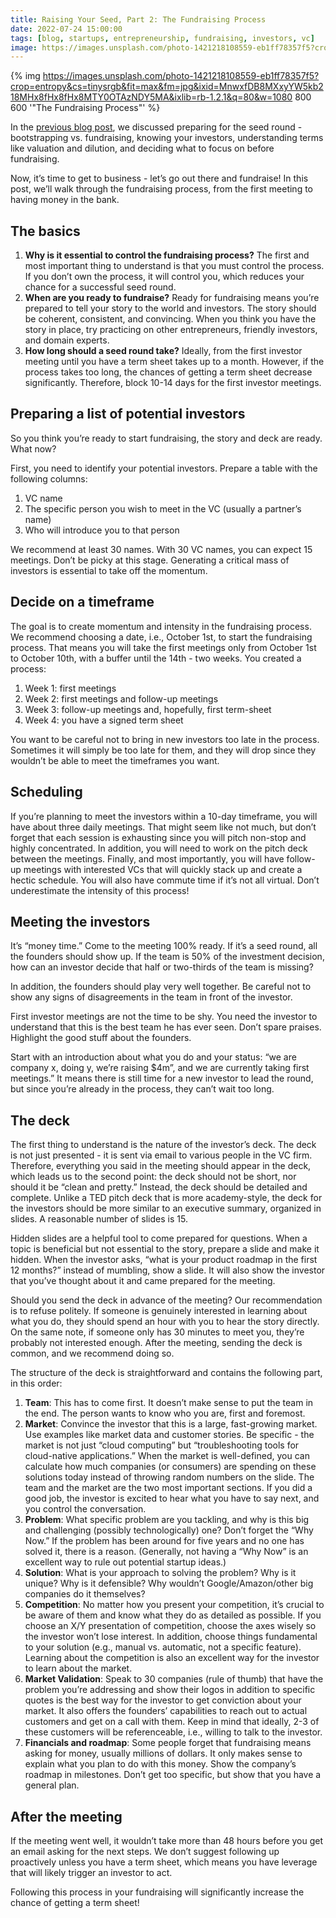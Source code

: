 ```yaml
---
title: Raising Your Seed, Part 2: The Fundraising Process
date: 2022-07-24 15:00:00
tags: [blog, startups, entrepreneurship, fundraising, investors, vc]
image: https://images.unsplash.com/photo-1421218108559-eb1ff78357f5?crop=entropy&cs=tinysrgb&fit=max&fm=jpg&ixid=MnwxfDB8MXxyYW5kb218MHx8fHx8fHx8MTY0OTAzNDY5MA&ixlib=rb-1.2.1&q=80&w=1080
---
```


{% img https://images.unsplash.com/photo-1421218108559-eb1ff78357f5?crop=entropy&cs=tinysrgb&fit=max&fm=jpg&ixid=MnwxfDB8MXxyYW5kb218MHx8fHx8fHx8MTY0OTAzNDY5MA&ixlib=rb-1.2.1&q=80&w=1080 800 600 '"The Fundraising Process"' %}

In the [previous blog post][1], we discussed preparing for the seed round - bootstrapping vs. fundraising, knowing your investors, understanding terms like valuation and dilution, and deciding what to focus on before fundraising.

Now, it’s time to get to business - let’s go out there and fundraise! In this post, we’ll walk through the fundraising process, from the first meeting to having money in the bank.

## The basics

1.  **Why is it essential to control the fundraising process?** The first and most important thing to understand is that you must control the process. If you don’t own the process, it will control you, which reduces your chance for a successful seed round.
2.  **When are you ready to fundraise?** Ready for fundraising means you’re prepared to tell your story to the world and investors. The story should be coherent, consistent, and convincing. When you think you have the story in place, try practicing on other entrepreneurs, friendly investors, and domain experts.
3.  **How long should a seed round take?** Ideally, from the first investor meeting until you have a term sheet takes up to a month. However, if the process takes too long, the chances of getting a term sheet decrease significantly. Therefore, block 10-14 days for the first investor meetings.

## Preparing a list of potential investors

So you think you’re ready to start fundraising, the story and deck are ready. What now?

First, you need to identify your potential investors. Prepare a table with the following columns:

1.  VC name
2.  The specific person you wish to meet in the VC (usually a partner’s name)
3.  Who will introduce you to that person

We recommend at least 30 names. With 30 VC names, you can expect 15 meetings. Don’t be picky at this stage. Generating a critical mass of investors is essential to take off the momentum.

## Decide on a timeframe

The goal is to create momentum and intensity in the fundraising process. We recommend choosing a date, i.e., October 1st, to start the fundraising process. That means you will take the first meetings only from October 1st to October 10th, with a buffer until the 14th - two weeks. You created a process:

1.  Week 1: first meetings
2.  Week 2: first meetings and follow-up meetings
3.  Week 3: follow-up meetings and, hopefully, first term-sheet
4.  Week 4: you have a signed term sheet

You want to be careful not to bring in new investors too late in the process. Sometimes it will simply be too late for them, and they will drop since they wouldn’t be able to meet the timeframes you want.

## Scheduling

If you’re planning to meet the investors within a 10-day timeframe, you will have about three daily meetings. That might seem like not much, but don’t forget that each session is exhausting since you will pitch non-stop and highly concentrated. In addition, you will need to work on the pitch deck between the meetings. Finally, and most importantly, you will have follow-up meetings with interested VCs that will quickly stack up and create a hectic schedule. You will also have commute time if it’s not all virtual. Don’t underestimate the intensity of this process!

## Meeting the investors

It’s “money time.” Come to the meeting 100% ready. If it’s a seed round, all the founders should show up. If the team is 50% of the investment decision, how can an investor decide that half or two-thirds of the team is missing?

In addition, the founders should play very well together. Be careful not to show any signs of disagreements in the team in front of the investor.

First investor meetings are not the time to be shy. You need the investor to understand that this is the best team he has ever seen. Don’t spare praises. Highlight the good stuff about the founders.

Start with an introduction about what you do and your status: “we are company x, doing y, we’re raising $4m”, and we are currently taking first meetings.” It means there is still time for a new investor to lead the round, but since you’re already in the process, they can’t wait too long.

## The deck

The first thing to understand is the nature of the investor’s deck. The deck is not just presented - it is sent via email to various people in the VC firm. Therefore, everything you said in the meeting should appear in the deck, which leads us to the second point: the deck should not be short, nor should it be “clean and pretty.” Instead, the deck should be detailed and complete. Unlike a TED pitch deck that is more academy-style, the deck for the investors should be more similar to an executive summary, organized in slides. A reasonable number of slides is 15.

Hidden slides are a helpful tool to come prepared for questions. When a topic is beneficial but not essential to the story, prepare a slide and make it hidden. When the investor asks, “what is your product roadmap in the first 12 months?” instead of mumbling, show a slide. It will also show the investor that you’ve thought about it and came prepared for the meeting.

Should you send the deck in advance of the meeting? Our recommendation is to refuse politely. If someone is genuinely interested in learning about what you do, they should spend an hour with you to hear the story directly. On the same note, if someone only has 30 minutes to meet you, they’re probably not interested enough. After the meeting, sending the deck is common, and we recommend doing so.

The structure of the deck is straightforward and contains the following part, in this order:

1.  **Team**: This has to come first. It doesn’t make sense to put the team in the end. The person wants to know who you are, first and foremost.
2.  **Market**: Convince the investor that this is a large, fast-growing market. Use examples like market data and customer stories. Be specific - the market is not just “cloud computing” but “troubleshooting tools for cloud-native applications.” When the market is well-defined, you can calculate how much companies (or consumers) are spending on these solutions today instead of throwing random numbers on the slide. The team and the market are the two most important sections. If you did a good job, the investor is excited to hear what you have to say next, and you control the conversation.
3.  **Problem**: What specific problem are you tackling, and why is this big and challenging (possibly technologically) one? Don’t forget the “Why Now.” If the problem has been around for five years and no one has solved it, there is a reason. (Generally, not having a “Why Now” is an excellent way to rule out potential startup ideas.)
4.  **Solution**: What is your approach to solving the problem? Why is it unique? Why is it defensible? Why wouldn’t Google/Amazon/other big companies do it themselves?
5.  **Competition**: No matter how you present your competition, it’s crucial to be aware of them and know what they do as detailed as possible. If you choose an X/Y presentation of competition, choose the axes wisely so the investor won’t lose interest. In addition, choose things fundamental to your solution (e.g., manual vs. automatic, not a specific feature). Learning about the competition is also an excellent way for the investor to learn about the market.
6.  **Market Validation**: Speak to 30 companies (rule of thumb) that have the problem you’re addressing and show their logos in addition to specific quotes is the best way for the investor to get conviction about your market. It also offers the founders’ capabilities to reach out to actual customers and get on a call with them. Keep in mind that ideally, 2-3 of these customers will be referenceable, i.e., willing to talk to the investor.
7.  **Financials and roadmap**: Some people forget that fundraising means asking for money, usually millions of dollars. It only makes sense to explain what you plan to do with this money. Show the company’s roadmap in milestones. Don’t get too specific, but show that you have a general plan.

## After the meeting

If the meeting went well, it wouldn’t take more than 48 hours before you get an email asking for the next steps. We don’t suggest following up proactively unless you have a term sheet, which means you have leverage that will likely trigger an investor to act.

Following this process in your fundraising will significantly increase the chance of getting a term sheet!

[1]: https://forfounders.io/raising-your-seed-part-1/
